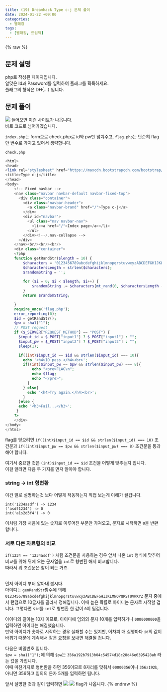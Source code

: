 ```yaml
---
title: (19) Dreamhack Type c-j 문제 풀이
date: 2024-01-22 +09:00
categories:
  - 웹해킹
tags:
  - [웹해킹, 드림핵]
---
```

{% raw %}
## 문제 설명
php로 작성된 페이지입니다.  
알맞은 Id과 Password를 입력하여 플래그를 획득하세요.  
플래그의 형식은 DH{...} 입니다.

## 문제 풀이
![](https://kyuyeop.github.io/assets/img/post/19/1.png)
들어오면 이런 사이트가 나옵니다.  
바로 코드로 넘어가겠습니다.  
  
`index.php`는 form으로 check.php로 id와 pw만 넘겨주고, `flag.php`는 단순히 flag만 변수로 가지고 있어서 생략합니다.  

`check.php`
```php
<html>
<head>
<link rel="stylesheet" href="https://maxcdn.bootstrapcdn.com/bootstrap/3.3.2/css/bootstrap.min.css">
<title>Type c-j</title>
</head>
<body>
    <!-- Fixed navbar -->
    <nav class="navbar navbar-default navbar-fixed-top">
      <div class="container">
        <div class="navbar-header">
          <a class="navbar-brand" href="/">Type c-j</a>
        </div>
        <div id="navbar">
          <ul class="nav navbar-nav">
            <li><a href="/">Index page</a></li>
          </ul>
        </div><!--/.nav-collapse -->
      </div>
    </nav><br/><br/><br/>
    <div class="container">
    <?php
    function getRandStr($length = 10) {
        $characters = '0123456789abcdefghijklmnopqrstuvwxyzABCDEFGHIJKLMNOPQRSTUVWXYZ';
        $charactersLength = strlen($characters);
        $randomString = '';
    
        for ($i = 0; $i < $length; $i++) {
            $randomString .= $characters[mt_rand(0, $charactersLength - 1)];
        }
        return $randomString;

    }
    require_once('flag.php');
    error_reporting(0);
    $id = getRandStr();
    $pw = sha1("1");
    // POST request
    if ($_SERVER["REQUEST_METHOD"] == "POST") {
      $input_id = $_POST["input1"] ? $_POST["input1"] : "";
      $input_pw = $_POST["input2"] ? $_POST["input2"] : "";
      sleep(1);

      if((int)$input_id == $id && strlen($input_id) === 10){
        echo '<h4>ID pass.</h4><br>';
        if((int)$input_pw == $pw && strlen($input_pw) === 8){
            echo "<pre>FLAG\n";
            echo $flag;
            echo "</pre>";
          }
        } else{
          echo '<h4>Try again.</h4><br>';
        }
      }else {
      echo '<h3>Fail...</h3>';
     }
    ?> 
    </div> 
</body>
</html>
```
flag를 얻으려면 `if((int)$input_id == $id && strlen($input_id) === 10)` 조건문과 `if((int)$input_pw == $pw && strlen($input_pw) === 8)` 조건문을 통과해야 합니다.

여기서 중요한 것은 `(int)$input_id == $id` 조건을 어떻게 맞추는지 입니다.  
이걸 알려면 다음 두 가지를 먼저 알아야 합니다.  

### string -> int 형변환
이건 말로 설명하는것 보다 어떻게 작동하는지 직접 보는게 이해가 될겁니다.
```
int('1234asdf') -> 1234
('asdf1234') -> 0
int('a1s2d3f4') -> 0
```
이처럼 가장 처음에 있는 숫자로 이루어진 부분만 가져오고, 문자로 시작하면 `0`을 반환합니다.  
  
### 서로 다른 자료형의 비교
`if(1234 == '1234asdf')` 처럼 조건문을 사용하는 경우 앞서 나온 `int` 형식에 맞추어 비교를 위해 뒤에 오는 문자열을 `int`로 형변환 해서 비교합니다.  
따라서 위 조건문은 참이 되는 거죠.  
<br>
  
먼저 아이디 부터 알아내 봅시다.  
아이디는 `genRandStr`함수에 의해 `0123456789abcdefghijklmnopqrstuvwxyzABCDEFGHIJKLMNOPQRSTUVWXYZ` 문자 중에서 랜덤으로 10글자를 골라서 정해집니다. 이때 높은 확률로 아이디는 문자로 시작할 겁니다. 그렇다면 `$id`를 `int`로 형변환 한 값이 `0`이 될겁니다.
  
아이디의 길이는 10자 이므로, 아이디에 임의의 문자 10개를 입력하거나 `0000000000`을 입력하면 아이디는 해결했습니다.  
만약 아이디가 숫자로 시작하는 경우 실패할 수는 있지만, 어차피 매 실행마다 `id`의 값이 바뀌기 때문에 계속해서 같은 요청을 보내면 해결될 겁니다.
  
다음은 비밀번호 입니다.  
`$pw = sha1("1");`에 의해 `$pw`는 `356a192b7913b04c54574d18c28d46e6395428ab` 라는 값을 가집니다.  
이때 마찬가지로 형변환을 하면 356이므로 8자리를 맞춰서 `00000356`이나 `356a192b`, 아니면 356하고 임의의 문자 5개를 입력하면 됩니다.  
  
앞서 설명한 것과 같이 입력하면
![](https://kyuyeop.github.io/assets/img/post/19/2.png)
![](https://kyuyeop.github.io/assets/img/post/19/3.png)
flag가 나옵니다.
{% endraw %}